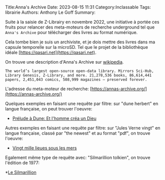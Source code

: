 Title:Anna's Archive
Date: 2023-08-15 11:31
Category:Inclassable
Tags: librairie
Authors: Anthony Le Goff
Summary:

Suite à la saisie de Z-Librairy en novembre 2022, une initiative à portée ces fruits pour relancer des meta-moteurs de recherche underground tel que `Anna's Archive` pour télécharger des livres au format numérique.

Cela tombe bien je suis un archiviste, et je dois mettre des livres dans ma capsule temporelle sur la microSD. Tel que le projet de la bibliothèque idéale [https://qasari.net](https://qasari.net). 

On trouve une description d'Anna's Archive sur [wikipedia](https://en.wikipedia.org/wiki/Anna%27s_Archive).

```
The world’s largest open-source open-data library. Mirrors Sci-Hub, Library Genesis, Z-Library, and more. 21,278,536 books, 86,614,441 papers, 2,451,043 comics, 508,999 magazines — preserved forever.
```

L'adresse du meta-moteur de recherche: [https://annas-archive.org/](https://annas-archive.org/)

Quelques exemples en faisant une requête par filtre: sur "dune herbert" en langue française, on peut trouver l'oeuvre:

* [Prélude à Dune: Et l'homme créa un Dieu](https://annas-archive.org/md5/7d22ce13436f85d37aab4294f0bfd38f)

Autres exemples en faisant une requête par filtre: sur "Jules Verne vingt" en langue française, classé par "the newest" et au format "pdf", on trouve l'oeuvre:

* [Vingt mille lieues sous les mers](https://annas-archive.org/md5/34800aaf06f40326861402fe5444a0ec)

Egalement même type de requête avec: "Silmarillion tolkien", on trouve l'édition de 1977:

*[Le Silmarillion](https://annas-archive.org/md5/c5232e2e9ef61a13f30dbbea70c1a731)